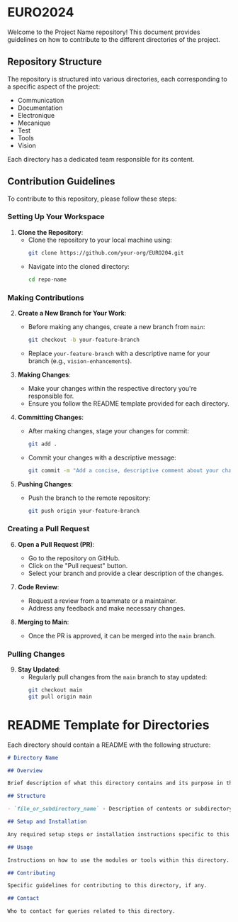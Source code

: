 

# EURO2024

Welcome to the Project Name repository! This document provides guidelines on how to contribute to the different directories of the project.

## Repository Structure

The repository is structured into various directories, each corresponding to a specific aspect of the project:

- Communication
- Documentation
- Electronique
- Mecanique
- Test
- Tools
- Vision

Each directory has a dedicated team responsible for its content.

## Contribution Guidelines

To contribute to this repository, please follow these steps:

### Setting Up Your Workspace

1. **Clone the Repository**:
   - Clone the repository to your local machine using:
     ```sh
     git clone https://github.com/your-org/EURO204.git
     ```
   - Navigate into the cloned directory:
     ```sh
     cd repo-name
     ```

### Making Contributions

2. **Create a New Branch for Your Work**:
   - Before making any changes, create a new branch from `main`:
     ```sh
     git checkout -b your-feature-branch
     ```
   - Replace `your-feature-branch` with a descriptive name for your branch (e.g., `vision-enhancements`).

3. **Making Changes**:
   - Make your changes within the respective directory you're responsible for.
   - Ensure you follow the README template provided for each directory.

4. **Committing Changes**:
   - After making changes, stage your changes for commit:
     ```sh
     git add .
     ```
   - Commit your changes with a descriptive message:
     ```sh
     git commit -m "Add a concise, descriptive comment about your changes"
     ```

5. **Pushing Changes**:
   - Push the branch to the remote repository:
     ```sh
     git push origin your-feature-branch
     ```

### Creating a Pull Request

6. **Open a Pull Request (PR)**:
   - Go to the repository on GitHub.
   - Click on the "Pull request" button.
   - Select your branch and provide a clear description of the changes.

7. **Code Review**:
   - Request a review from a teammate or a maintainer.
   - Address any feedback and make necessary changes.

8. **Merging to Main**:
   - Once the PR is approved, it can be merged into the `main` branch.

### Pulling Changes

9. **Stay Updated**:
   - Regularly pull changes from the `main` branch to stay updated:
     ```sh
     git checkout main
     git pull origin main
     ```


# README Template for Directories

Each directory should contain a README with the following structure:

```markdown
# Directory Name

## Overview

Brief description of what this directory contains and its purpose in the project.

## Structure

- `file_or_subdirectory_name` - Description of contents or subdirectory.

## Setup and Installation

Any required setup steps or installation instructions specific to this directory.

## Usage

Instructions on how to use the modules or tools within this directory.

## Contributing

Specific guidelines for contributing to this directory, if any.

## Contact

Who to contact for queries related to this directory.
